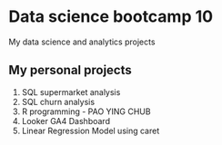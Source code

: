 # Data science bootcamp 10
My data science and analytics projects

## My personal projects

1. SQL supermarket analysis
2. SQL churn analysis
3. R programming - PAO YING CHUB 
4. Looker GA4 Dashboard
5. Linear Regression Model using caret 

